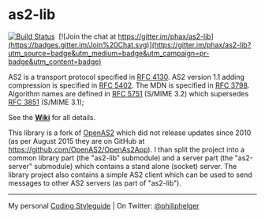 # as2-lib

[![Build Status](https://travis-ci.org/phax/as2-lib.svg?branch=master)](https://travis-ci.org/phax/as2-lib)
﻿
[![Join the chat at https://gitter.im/phax/as2-lib](https://badges.gitter.im/Join%20Chat.svg)](https://gitter.im/phax/as2-lib?utm_source=badge&utm_medium=badge&utm_campaign=pr-badge&utm_content=badge)

AS2 is a transport protocol specified in [RFC 4130](http://www.ietf.org/rfc/rfc4130.txt).
AS2 version 1.1 adding compression is specified in [RFC 5402](http://www.ietf.org/rfc/rfc5402.txt).
The MDN is specified in [RFC 3798](http://www.ietf.org/rfc/rfc3798.txt).
Algorithm names are defined in [RFC 5751](https://www.ietf.org/rfc/rfc5751.txt) (S/MIME 3.2) which supersedes [RFC 3851](https://www.ietf.org/rfc/rfc3851.txt) (S/MIME 3.1);

See the **[Wiki](https://github.com/phax/as2-lib/wiki)** for all details.

This library is a fork of [OpenAS2](http://sourceforge.net/projects/openas2/) which did not 
release updates since 2010 (as per August 2015 they are on GitHub at https://github.com/OpenAS2/OpenAs2App). I than split the project into a common library part (the "as2-lib" submodule)
and a server part (the "as2-server" submodule) which contains a stand alone (socket) server. The library project also contains a simple AS2 client which can be used to send messages to other AS2 servers (as part of "as2-lib").

---

My personal [Coding Styleguide](https://github.com/phax/meta/blob/master/CodingStyleguide.md) |
On Twitter: <a href="https://twitter.com/philiphelger">@philiphelger</a>
